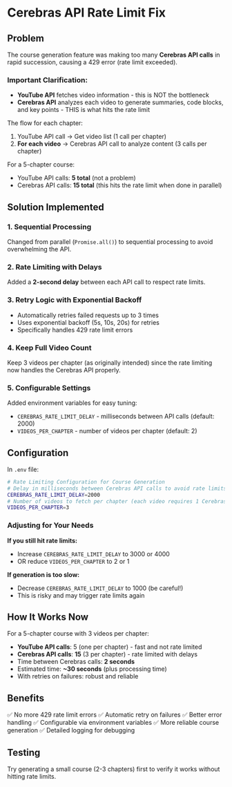# Cerebras API Rate Limit Fix

## Problem

The course generation feature was making too many **Cerebras API calls** in rapid succession, causing a 429 error (rate limit exceeded).

### Important Clarification:

- **YouTube API** fetches video information - this is NOT the bottleneck
- **Cerebras API** analyzes each video to generate summaries, code blocks, and key points - THIS is what hits the rate limit

The flow for each chapter:

1. YouTube API call → Get video list (1 call per chapter)
2. **For each video** → Cerebras API call to analyze content (3 calls per chapter)

For a 5-chapter course:

- YouTube API calls: **5 total** (not a problem)
- Cerebras API calls: **15 total** (this hits the rate limit when done in parallel)

## Solution Implemented

### 1. Sequential Processing

Changed from parallel (`Promise.all()`) to sequential processing to avoid overwhelming the API.

### 2. Rate Limiting with Delays

Added a **2-second delay** between each API call to respect rate limits.

### 3. Retry Logic with Exponential Backoff

- Automatically retries failed requests up to 3 times
- Uses exponential backoff (5s, 10s, 20s) for retries
- Specifically handles 429 rate limit errors

### 4. Keep Full Video Count

Keep 3 videos per chapter (as originally intended) since the rate limiting now handles the Cerebras API properly.

### 5. Configurable Settings

Added environment variables for easy tuning:

- `CEREBRAS_RATE_LIMIT_DELAY` - milliseconds between API calls (default: 2000)
- `VIDEOS_PER_CHAPTER` - number of videos per chapter (default: 2)

## Configuration

In `.env` file:

```bash
# Rate Limiting Configuration for Course Generation
# Delay in milliseconds between Cerebras API calls to avoid rate limits
CEREBRAS_RATE_LIMIT_DELAY=2000
# Number of videos to fetch per chapter (each video requires 1 Cerebras API call)
VIDEOS_PER_CHAPTER=3
```

### Adjusting for Your Needs

**If you still hit rate limits:**

- Increase `CEREBRAS_RATE_LIMIT_DELAY` to 3000 or 4000
- OR reduce `VIDEOS_PER_CHAPTER` to 2 or 1

**If generation is too slow:**

- Decrease `CEREBRAS_RATE_LIMIT_DELAY` to 1000 (be careful!)
- This is risky and may trigger rate limits again

## How It Works Now

For a 5-chapter course with 3 videos per chapter:

- **YouTube API calls**: 5 (one per chapter) - fast and not rate limited
- **Cerebras API calls**: **15** (3 per chapter) - rate limited with delays
- Time between Cerebras calls: **2 seconds**
- Estimated time: **~30 seconds** (plus processing time)
- With retries on failures: robust and reliable

## Benefits

✅ No more 429 rate limit errors
✅ Automatic retry on failures
✅ Better error handling
✅ Configurable via environment variables
✅ More reliable course generation
✅ Detailed logging for debugging

## Testing

Try generating a small course (2-3 chapters) first to verify it works without hitting rate limits.
